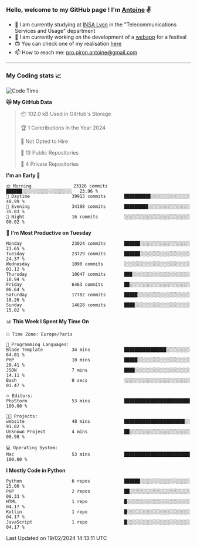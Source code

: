 ### Hello, welcome to my GitHub page ! I'm [Antoine](https://github.com/AntoinePiron) ✌️

- 🌱 I am currently studying at [INSA Lyon](https://www.insa-lyon.fr) in the "Telecommunications Services and Usage" department
- 🔭 I am currently working on the development of a [webapp](https://github.com/24HeuresINSA/Overbookd) for a festival
- 📺 You can check one of my realisation [here](https://astustc.fr)
- 📫 How to reach me: [pro.piron.antoine@gmail.com](mailto:pro.piron.antoine@gmail.com)

---

### My Coding stats 📈
<!--START_SECTION:waka-->
![Code Time](http://img.shields.io/badge/Code%20Time-205%20hrs%209%20mins-blue)

**🐱 My GitHub Data** 

> 📦 102.0 kB Used in GitHub's Storage 
 > 
> 🏆 1 Contributions in the Year 2024
 > 
> 🚫 Not Opted to Hire
 > 
> 📜 13 Public Repositories 
 > 
> 🔑 4 Private Repositories 
 > 
**I'm an Early 🐤** 

```text
🌞 Morning                23326 commits       ██████░░░░░░░░░░░░░░░░░░░   23.96 % 
🌆 Daytime                39913 commits       ██████████░░░░░░░░░░░░░░░   40.99 % 
🌃 Evening                34108 commits       █████████░░░░░░░░░░░░░░░░   35.03 % 
🌙 Night                  16 commits          ░░░░░░░░░░░░░░░░░░░░░░░░░   00.02 % 
```
📅 **I'm Most Productive on Tuesday** 

```text
Monday                   23024 commits       ██████░░░░░░░░░░░░░░░░░░░   23.65 % 
Tuesday                  23729 commits       ██████░░░░░░░░░░░░░░░░░░░   24.37 % 
Wednesday                1090 commits        ░░░░░░░░░░░░░░░░░░░░░░░░░   01.12 % 
Thursday                 10647 commits       ███░░░░░░░░░░░░░░░░░░░░░░   10.94 % 
Friday                   6463 commits        ██░░░░░░░░░░░░░░░░░░░░░░░   06.64 % 
Saturday                 17782 commits       █████░░░░░░░░░░░░░░░░░░░░   18.26 % 
Sunday                   14628 commits       ████░░░░░░░░░░░░░░░░░░░░░   15.02 % 
```


📊 **This Week I Spent My Time On** 

```text
🕑︎ Time Zone: Europe/Paris

💬 Programming Languages: 
Blade Template           34 mins             ████████████████░░░░░░░░░   64.01 % 
PHP                      10 mins             █████░░░░░░░░░░░░░░░░░░░░   20.41 % 
JSON                     7 mins              ████░░░░░░░░░░░░░░░░░░░░░   14.11 % 
Bash                     0 secs              ░░░░░░░░░░░░░░░░░░░░░░░░░   01.47 % 

🔥 Editors: 
PhpStorm                 53 mins             █████████████████████████   100.00 % 

🐱‍💻 Projects: 
website                  48 mins             ███████████████████████░░   91.02 % 
Unknown Project          4 mins              ██░░░░░░░░░░░░░░░░░░░░░░░   08.98 % 

💻 Operating System: 
Mac                      53 mins             █████████████████████████   100.00 % 
```

**I Mostly Code in Python** 

```text
Python                   6 repos             ██████░░░░░░░░░░░░░░░░░░░   25.00 % 
PHP                      2 repos             ██░░░░░░░░░░░░░░░░░░░░░░░   08.33 % 
HTML                     1 repo              █░░░░░░░░░░░░░░░░░░░░░░░░   04.17 % 
Kotlin                   1 repo              █░░░░░░░░░░░░░░░░░░░░░░░░   04.17 % 
JavaScript               1 repo              █░░░░░░░░░░░░░░░░░░░░░░░░   04.17 % 
```




 Last Updated on 19/02/2024 14:13:11 UTC
<!--END_SECTION:waka-->
